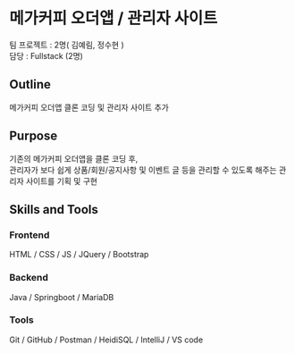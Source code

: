 <h1>메가커피 오더앱 / 관리자 사이트</h1>
팀 프로젝트 : 2명( 김예림, 정수현 )</br>
담당 : Fullstack (2명)</br>

<h2>Outline</h2>
메가커피 오더앱 클론 코딩 및 관리자 사이트 추가

<h2>Purpose</h2>
기존의 메가커피 오더앱을 클론 코딩 후, </br>
관리자가 보다 쉽게 상품/회원/공지사항 및 이벤트 글 등을 관리할 수 있도록 해주는 관리자 사이트를 기획 및 구현

<h2>Skills and Tools</h2>
<h3>Frontend</h3>
HTML / CSS / JS / JQuery / Bootstrap

<h3>Backend</h3>
Java / Springboot / MariaDB

<h3>Tools</h3>
Git / GitHub / Postman / HeidiSQL / IntelliJ / VS code

